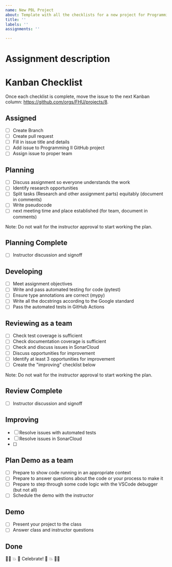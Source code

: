 ```yaml
---
name: New PBL Project
about: Template with all the checklists for a new project for Programming II
title: ''
labels: ''
assignments: ''

---
```

# Assignment description
<!--- Details about the assignment go here -->

# Kanban Checklist
Once each checklist is complete, move the issue to the next Kanban column: https://github.com/orgs/FHU/projects/8.
## Assigned
- [ ] Create Branch
- [ ] Create pull request
- [ ] Fill in issue title and details
- [ ] Add issue to Programming II GitHub project
- [ ] Assign issue to proper team

## Planning
- [ ] Discuss assignment so everyone understands the work
- [ ] Identify research opportunities
- [ ] Split tasks (Research and other assignment parts) equitably (document in comments)
- [ ] Write pseudocode
- [ ] next meeting time and place established (for team, document in comments)

Note: Do not wait for the instructor approval to start working the plan.
## Planning Complete
- [ ] Instructor discussion and signoff

## Developing
- [ ] Meet assignment objectives
- [ ] Write and pass automated testing for code (pytest)
- [ ] Ensure type annotations are correct (mypy)
- [ ] Write all the docstrings according to the Google standard
- [ ] Pass the automated tests in GitHub Actions

## Reviewing as a team
- [ ] Check test coverage is sufficient
- [ ] Check documentation coverage is sufficient
- [ ] Check and discuss issues in SonarCloud
- [ ] Discuss opportunities for improvement
- [ ] Identify at least 3 opportunities for improvement
- [ ] Create the "improving" checklist below

Note: Do not wait for the instructor approval to start working the plan.
## Review Complete
- [ ] Instructor discussion and signoff

## Improving
- [ ] Resolve issues with automated tests
- [ ] Resolve issues in SonarCloud
- [ ] <!--- Additional improvements go here -->

## Plan Demo as a team
- [ ] Prepare to show code running in an appropriate context
- [ ] Prepare to answer questions about the code or your process to make it
- [ ] Prepare to step through some code logic with the VSCode debugger (but not all)
- [ ] Schedule the demo with the instructor

## Demo
- [ ] Present your project to the class
- [ ] Answer class and instructor questions

## Done
🎈🎈 💥 🎉 Celebrate! 🎉 💥 🎈🎈